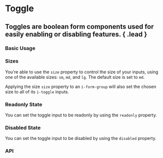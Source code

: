 # Toggle
## Toggles are boolean form components used for easily enabling or disabling features. { .lead }

### Basic Usage

<i-code-preview title="Basic Toggle">
<i-toggle v-model="toggled"></i-toggle>
<template slot="html">

~~~html
<i-toggle v-model="toggled"></i-toggle>
~~~

</template>
<template slot="js">

~~~js
export default {
  data () {
    return {
      toggled: false
    };
  }
}
~~~

</template>
<template slot="output">

Checked: <code>{{toggled}}</code>

</template>
</i-code-preview>

### Sizes
You're able to use the `size` property to control the size of your inputs, using one of the available sizes: `sm`, `md`, and `lg`. The default size is set to `md`. 

<i-code-preview title="Toggle Sizes">
<i-toggle size="sm" v-model="toggledSizeSm"></i-toggle>
<i-toggle size="md" v-model="toggledSizeMd"></i-toggle>
<i-toggle size="lg" v-model="toggledSizeLg"></i-toggle>
<template slot="html">

~~~html
<i-toggle size="sm" v-model="toggled"></i-toggle>
~~~
~~~html
<i-toggle size="md" v-model="toggled"></i-toggle>
~~~
~~~html
<i-toggle size="lg" v-model="toggled"></i-toggle>
~~~

</template>
<template slot="js">

~~~js
export default {
  data () {
    return {
      toggled: false
    };
  }
}
~~~

</template>
</i-code-preview>

Applying the size `size` property to an `i-form-group` will also set the chosen size to all of its `i-toggle` inputs.


### Readonly State
You can set the toggle input to be readonly by using the `readonly` property.

<i-code-preview title="Readonly Toggle">
<i-toggle v-model="toggledReadonlyFalse" readonly></i-toggle>
<i-toggle v-model="toggledReadonlyTrue" readonly></i-toggle>
<template slot="html">

~~~html
<i-toggle v-model="toggledFalse" readonly></i-toggle>
~~~
~~~html
<i-toggle v-model="toggledTrue" readonly></i-toggle>
~~~

</template>
<template slot="js">

~~~js
export default {
  data () {
    return {
      toggledFalse: false,
      toggledTrue: true
    };
  }
}
~~~

</template>
</i-code-preview>

### Disabled State
You can set the toggle input to be disabled by using the `disabled` property.

<i-code-preview title="Disabled Toggle">
<i-toggle v-model="toggledDisabledFalse" disabled></i-toggle>
<i-toggle v-model="toggledDisabledTrue" disabled></i-toggle>
<template slot="html">

~~~html
<i-toggle v-model="toggledFalse" readonly></i-toggle>
~~~
~~~html
<i-toggle v-model="toggledTrue" readonly></i-toggle>
~~~

</template>
<template slot="js">

~~~js
export default {
  data () {
    return {
      toggledFalse: false,
      toggledTrue: true
    };
  }
}
~~~

</template>
</i-code-preview>

### API

<i-api-preview title="Toggle API" markup="i-toggle" expanded>
    <template slot="props">
        <api-table>
            <api-table-row>
                <template slot="property">disabled</template>
                <template slot="description">Sets the state of the toggle input form component as disabled.</template>
                <template slot="type"><code>Boolean</code></template>
                <template slot="values"><code>true</code>, <code>false</code></template>
                <template slot="default"><code>false</code></template>
            </api-table-row>
            <api-table-row>
                <template slot="property">readonly</template>
                <template slot="description">Sets the state of the toggle input form component as readonly.</template>
                <template slot="type"><code>Boolean</code></template>
                <template slot="values"><code>true</code>, <code>false</code></template>
                <template slot="default"><code>false</code></template>
            </api-table-row>
            <api-table-row>
                <template slot="property">schema</template>
                <template slot="description">Provides a schema binding to the toggle input form component. See the <nuxt-link to="/docs/forms/form-validation">Form Validation</nuxt-link> documentation.</template>
                <template slot="type"><code>Object</code></template>
                <template slot="values"></template>
                <template slot="default"></template>
            </api-table-row>
            <api-table-row>
                <template slot="property">size</template>
                <template slot="description">Sets the size of the toggle input form component.</template>
                <template slot="type"><code>String</code></template>
                <template slot="values"><code>sm</code>, <code>md</code>, <code>lg</code></template>
                <template slot="default"><code>md</code></template>
            </api-table-row>
            <api-table-row>
                <template slot="property">value</template>
                <template slot="description">Sets the value of the toggle input form component. Can be also provided using a <code>v-model</code> directive when the toggle input isn't grouped.</template>
                <template slot="type"><code>Boolean</code></template>
                <template slot="values"></template>
                <template slot="default"></template>
            </api-table-row>
        </api-table>
    </template>
    <template slot="events">
        <api-table>
            <api-table-row>
                <template slot="event">click</template>
                <template slot="description">Emitted when toggle input form component is clicked.</template>
                <template slot="type"><code>(event: Event) => {}</code></template>
            </api-table-row>
            <api-table-row>
                <template slot="event">focus</template>
                <template slot="description">Emitted when toggle input form component is focused.</template>
                <template slot="type"><code>(event: Event) => {}</code></template>
            </api-table-row>
            <api-table-row>
                <template slot="event">blur</template>
                <template slot="description">Emitted when toggle input form component is blurred.</template>
                <template slot="type"><code>(event: Event) => {}</code></template>
            </api-table-row>
            <api-table-row>
                <template slot="event">input</template>
                <template slot="description">Emitted when toggle input form component value changes.</template>
                <template slot="type"><code>(value: Boolean | String) => {}</code></template>
            </api-table-row>
        </api-table>
    </template>
</i-api-preview>

<i-api-preview title="Toggle Group API" markup="i-form-group" expanded>
    <template slot="props">
        <api-table>
            <api-table-row>
                <template slot="property">disabled</template>
                <template slot="description">Sets the state of the toggle input form group component as disabled.</template>
                <template slot="type"><code>Boolean</code></template>
                <template slot="values"><code>true</code>, <code>false</code></template>
                <template slot="default"><code>false</code></template>
            </api-table-row>
            <api-table-row>
                <template slot="property">readonly</template>
                <template slot="description">Sets the state of the toggle input form group component as readonly.</template>
                <template slot="type"><code>Boolean</code></template>
                <template slot="values"><code>true</code>, <code>false</code></template>
                <template slot="default"><code>false</code></template>
            </api-table-row>
            <api-table-row>
                <template slot="property">size</template>
                <template slot="description">Sets the size of the toggle input form group component.</template>
                <template slot="type"><code>String</code></template>
                <template slot="values"><code>sm</code>, <code>md</code>, <code>lg</code></template>
                <template slot="default"><code>md</code></template>
            </api-table-row>
            <api-table-row>
                <template slot="property">value</template>
                <template slot="description">Sets the value of the toggle input form group component. To be provided using the <code>v-model</code> directive.</template>
                <template slot="type"><code>Boolean</code></template>
                <template slot="values"><code>true</code>, <code>false</code></template>
                <template slot="default"><code>false</code></template>
            </api-table-row>
        </api-table>
    </template>
    <template slot="slots">
        <api-table>
            <api-table-row>
                <template slot="property">default</template>
                <template slot="description">Slot for toggle input form group component default content.</template>
            </api-table-row>
        </api-table>
    </template>
    <template slot="events">
        <api-table>
            <api-table-row>
                <template slot="event">focus</template>
                <template slot="description">Emitted when a child toggle input form component is focused.</template>
                <template slot="type"><code>(event: Event) => {}</code></template>
            </api-table-row>
            <api-table-row>
                <template slot="event">blur</template>
                <template slot="description">Emitted when a child toggle input form component is blurred.</template>
                <template slot="type"><code>(event: Event) => {}</code></template>
            </api-table-row>
            <api-table-row>
                <template slot="event">input</template>
                <template slot="description">Emitted when toggle input form group component value changes.</template>
                <template slot="type"><code>(value: Boolean | String) => {}</code></template>
            </api-table-row>
        </api-table>
    </template>
</i-api-preview>
